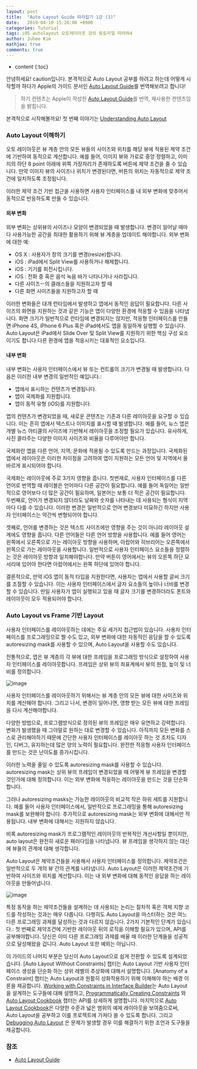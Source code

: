 ```yaml
---
layout: post
title:  "Auto Layout Guide 따라잡기 1강 (1)"
date:   2019-04-10 15:26:06 +0900
categories: Tutorial
tags: iOS autolayout 오토레이아웃 강의 튜토리얼 따라하4
author: Juhee Kim
mathjax: true
comments: true
---
```


* content
{:toc}

안녕하세요! caution입니다. 본격적으로 Auto Layout 공부를 하려고 하는데 어떻게 시작할까 하다가 Apple의 가이드 문서인 [Auto Layout Guide](https://developer.apple.com/library/archive/documentation/UserExperience/Conceptual/AutolayoutPG/index.html#//apple_ref/doc/uid/TP40010853-CH7-SW1)를 번역해보려고 합니다!

> 하기 컨텐츠는 Apple이 작성한 [Auto Layout Guide](https://developer.apple.com/library/archive/documentation/UserExperience/Conceptual/AutolayoutPG/index.html#//apple_ref/doc/uid/TP40010853-CH7-SW1)를 번역, 재사용한 컨텐츠임을 밝힙니다.

본격적으로 시작해볼까요!
첫 번째 이야기는 [Understanding Auto Layout]()

### Auto Layout 이해하기
오토 레이아웃은 뷰 계층 안의 모든 뷰들의 사이즈와 위치를 해당 뷰에 적용된 제약 조건에 기반하여 동적으로 계산합니다. 예를 들어, 이미지 뷰와 가로로 중앙 정렬하고, 이미지의 하단 8 point 아래에 위쪽 가장자리가 존재하도록 버튼에 제약 조건을 줄 수 있습니다. 만약 이미지 뷰의 사이즈나 위치가 변경된다면, 버튼의 위치는 자동적으로 제약 조건에 일치하도록 조정됩니다.

이러한 제약 조건 기반 접근을 사용하면 사용자 인터페이스를 내 외부 변화에 맞추어서 동적으로 반응하도록 만들 수 있습니다.

#### 외부 변화
외부 변화는 상위뷰의 사이즈나 모양이 변경되었을 때 발생합니다. 변경이 일어날 때마다 사용가능한 공간을 최대한 활용하기 위해 뷰 계층을 업데이트 해야합니다. 외부 변화에 대한 예:
* OS X : 사용자가 창의 크기를 변경(resize)합니다.
* iOS : iPad에서 Split View를 사용하거나 해제합니다.
* iOS : 기기를 회전시킵니다.
* iOS : 전화 중 혹은 음석 녹음 바가 나타나거나 사라집니다.
* 다른 사이즈ㅡ의 클래스들을 지원하고자 할 때
* 다른 화면 사이즈들을 지원하고자 할 때

이러한 변화들은 대개 런타임에서 발생하고 앱에서 동적인 응답이 필요합니다. 다른 사이즈의 화면을 지원하는 것과 같은 기능은 앱이 다양한 환경에 적응할 수 있음을 나타냅니다. 화면 크기가 일반적으로 런타임에 변경되지는 않지만, 적응형 인터페이스를 만들면 iPhone 4S, iPhone 6 Plus 혹은 iPad에서도 앱을 동일하게 실행할 수 있습니다. Auto Layout은 iPad에서 Slide Over 및 Split View를 지원하기 위한 핵심 구성 요소이기도 합니다.다른 환경에 앱을 적응시키는 대표적인 요소입니다.

#### 내부 변화
내부 변화는 사용자 인터페이스에서 뷰 또는 컨트롤의 크기가 변경될 때 발생합니다. 다음은 이러한 내부 변경의 일반적인 예입니다.:
* 앱에서 표시하는 컨텐츠가 변경됩니다.
* 앱이 국제화를 지원합니다.
* 앱이 동적 유형 (iOS)를 지원합니다.

앱의 컨텐츠가 변경되었을 때, 새로운 콘텐츠는 기존과 다른 레이아웃을 요구할 수 있습니다. 이는 흔히 앱에서 텍스트나 이미지를 표시할 때 발생합니다. 예를 들어, 뉴스 앱은 개별 뉴스 아티클의 사이즈에 기반해서 레이아웃을 조정할 필요가 있습니다. 유사하게, 사진 콜라주는 다양한 이미지 사이즈와 비율을 다루어야만 합니다.

국제화란 앱을 다른 언어, 지역, 문화에 적용될 수 있도록 만드는 과정입니다. 국제화된 앱에서 레이아웃은 이러한 차이점을 고려하여 앱이 지원하는 모든 언어 및 지역에서 올바르게 표시되어야 합니다.

국제화는 레이아웃에 주로 3가지 영향을 줍니다. 첫번재로, 사용자 인터페이스를 다른 언어로 번역할 때 레이블은 언어마다 다른 공간이 필요합니다. 예를 들어 독일어는 일반적으로 영어보다 더 많은 공간이 필요하며, 일본어는 보통 더 적은 공간이 필요합니다. 두번째로, 언어가 변경되지 않더라도 날짜와 숫자를 나타내는 데 사용되는 형식이 지역마다 다를 수 있습니다. 이러한 변경은 일반적으로 언어 변경보다 미묘하긴 하지만 사용자 인터페이스는 약간씩 변형되어야 합니다.

셋째로, 언어를 변경하는 것은 텍스트 사이즈에만 영향을 주는 것이 아니라 레이아웃 설계에도 영향을 줍니다. 다른 언어들은 다른 언어 방향을 사용합니다. 예를 들어 영어는 왼쪽에서 오른쪽으로 가는 레이아웃 방향을 사용하며, 아랍어와 히브리어는 오른쪽에서 왼쪽으로 가는 레이아웃을 사용합니다. 일반적으로 사용자 인터페이스 요소들을 정렬하는 것은 레이아웃 방향과 일치해야합니다. 만약 버튼이 영어에서는 뷰의 오른쪽 하단 모서리에 있어야 한다면 아랍어에서는 왼쪽 하단에 있어야 합니다.

결론적으로, 만약 iOS 앱이 동적 타입을 지원한다면, 사용자는 앱에서 사용할 글씨 크기를 조절할 수 있습니다. 이는 사용자 인터페이스에서 글자 요소들의 높이나 너비를 변경할 수 있습니다. 만일 사용자가 앱이 실행되고 있을 때 글자 크기를 변경하더라도 폰트와 레이아웃이 모두 적용되어야 합니다.

### Auto Layout vs Frame 기반 Layout
사용자 인터페이스를 레이아웃하는 데에는 주요 세가지 접근법이 있습니다. 사용자 인터페이스를 프로그래밍으로 짤 수도 있고, 외부 변화에 대한 자동적인 응담을 할 수 있도록 autoresizing mask를 사용할 수 있으며, Auto Layout을 사용할 수도 있습니다.

전통적으로, 앱은 뷰 계층의 각 뷰에 대한 프레임을 프로그래밍 방식으로 설정하여 사용자 인터페이스를 레이아웃합니다. 프레임은 상위 뷰의 좌표계에서 뷰의 원점, 높이 및 너비를 정의합니다.

![image](https://developer.apple.com/library/archive/documentation/UserExperience/Conceptual/AutolayoutPG/Art/layout_views_2x.png)

사용자 인터페이스를 레이아웃하기 위해서는 뷰 계층 안의 모든 뷰에 대한 사이즈와 위치를 계산해야 합니다. 그리고 나서, 변경이 일어나면, 영향 받는 모든 뷰에 대한 프레임을 다시 계산해야합니다.

다양한 방법으로, 프로그램방식으로 정의된 뷰의 프레임은 매우 유연하고 강력합니다. 변화가 발생했을 때 그야말로 원하는 대로 변경할 수 있습니다. 아직까지 모든 변화를 스스로 관리해야하기 때문에 간단한 사용자 인터페이스를 레이아웃 하는 것 조차도 디자인, 디버그, 유지하는데 많은 양의 노력이 필요합니다. 완전한 적응형 사용자 인터페이스를 만드는 것은 난이도를 증가시킵니다.

이러한 노력을 줄일 수 있도록 autoresizing mask를 사용할 수 있습니다. autoresizing mask는 상위 뷰의 프레임이 변경되었을 때 어떻게 뷰 프레임을 변경할 것인가에 대해 정의합니다. 이는 외부 변화에 적응하는 레이아웃을 만드는 것을 단순화합니다.

그러나 autoresizing masks는 가능한 레이아웃의 비교적 작은 하위 세트를 지원합니다. 예를 들어 사용자 인터페이스에서, 일반적으로 프로그래밍을 통해 autoresizing mask를 보완해야 합니다. 추가적으로 autoresizing mask는 외부 변화에 대해서만 적용됩니다. 내부 변화에 대해서는 지원하지 않습니다.

비록 autoresizing mask가 프로그램적인 레이아웃의 반복적인 개선사항일 뿐이지만, auto layout은 완전히 새로운 패러다임을 나타냅니다. 뷰 프레임을 생각하지 않는 대신에 뷰들의 관계에 대해 생각합니다.

Auto Layout은 제약조건들을 사용해서 사용자 인터페이스를 정의합니다. 제약조건은 일반적으로 두 개의 뷰 간의 관계를 나타냅니다. Auto Layout은 이러한 제약조건에 기반하여 사이즈와 위치를 계산합니다. 이는 내 외부 변화에 대해 동적인 응답을 하는 레이아웃을 만들어냅니다.

![image](https://developer.apple.com/library/archive/documentation/UserExperience/Conceptual/AutolayoutPG/Art/layout_constraints_2x.png)


특정 동작을 하는 제약조건들을 설계하는 데 사용되는 논리는 절차적 혹은 객체 지향 코드를 작성하는 것과는 매우 다릅니다. 다행히도 Auto Layout을 마스터하는 것은 여느 다른 프로그래밍 과제를 달성하는 것과 다르지 않습니다. 2가지 기본적인 단계가 있습니다.: 첫 번째로 제약조건에 기반한 레이아웃 뒤의 로직을 이해할 필요가 있으며, API를 공부해야합니다. 당신은 이미 다른 프로그래밍 과제를 배울 때 이러한 단계들을 성공적으로 달성해왔을 겁니다. Auto Layout 또한 예외는 아닙니다.

이 가이드의 나머지 부분은 당신이 Auto Layout으로 쉽게 전환할 수 있도록 설계되었습니다. [Auto Layout Without Constraints] 챕터는 Auto Layout 기반 사용자 인터페이스 생성을 단순화 하는 상위 레벨의 추상화에 대해서 설명합니다. [Anatomy of a Constraint] 챕터는 Auto Layout과 원활히 상화작용하기 위해 이해해야 하는 배경 이론을 제공합니다. [Working with Constraints in Interface Builder]()는 Auto Layout을 설계하는 도구들에 대해 설명하고, [Programmatically Creating Constraints]() 와 [Auto Layout Cookbook]() 챕터는 API를 상세하게 설명합니다. 마지막으로 [Auto Layout Cookbook]()은 다양한 수준과 넓은 범위의 예제 레이아웃을 보여줌으로써, Auto Layout을 공부하고 이를 프로젝트에 가져다 쓸 수 있도록 합니다. 그리고 [Debugging Auto Layout]() 은 문제가 발생할 경우 이를 해결하기 위한 조언과 도구들을 제공합니다.


### 참조
 * [Auto Layout Guide](https://developer.apple.com/library/archive/documentation/UserExperience/Conceptual/AutolayoutPG/index.html#//apple_ref/doc/uid/TP40010853-CH7-SW1)
